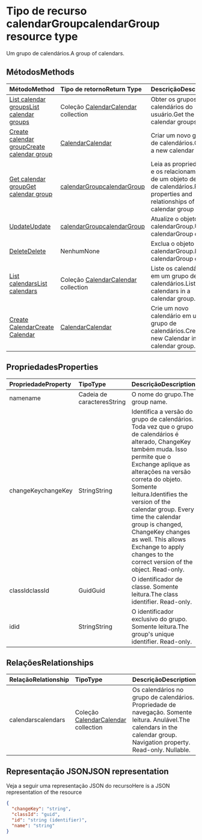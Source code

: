 # <a name="calendargroup-resource-type"></a><span data-ttu-id="29dd5-101">Tipo de recurso calendarGroup</span><span class="sxs-lookup"><span data-stu-id="29dd5-101">calendarGroup resource type</span></span>

<span data-ttu-id="29dd5-102">Um grupo de calendários.</span><span class="sxs-lookup"><span data-stu-id="29dd5-102">A group of calendars.</span></span>

## <a name="methods"></a><span data-ttu-id="29dd5-103">Métodos</span><span class="sxs-lookup"><span data-stu-id="29dd5-103">Methods</span></span>

| <span data-ttu-id="29dd5-104">Método</span><span class="sxs-lookup"><span data-stu-id="29dd5-104">Method</span></span>                                                      | <span data-ttu-id="29dd5-105">Tipo de retorno</span><span class="sxs-lookup"><span data-stu-id="29dd5-105">Return Type</span></span>                        | <span data-ttu-id="29dd5-106">Descrição</span><span class="sxs-lookup"><span data-stu-id="29dd5-106">Description</span></span>                                                   |
| :---------------------------------------------------------- | :--------------------------------- | :------------------------------------------------------------ |
| [<span data-ttu-id="29dd5-107">List calendar groups</span><span class="sxs-lookup"><span data-stu-id="29dd5-107">List calendar groups</span></span>](../api/user_list_calendargroups.md)  | <span data-ttu-id="29dd5-108">Coleção [Calendar](calendar.md)</span><span class="sxs-lookup"><span data-stu-id="29dd5-108">[Calendar](calendar.md) collection</span></span> | <span data-ttu-id="29dd5-109">Obter os grupos de calendários do usuário.</span><span class="sxs-lookup"><span data-stu-id="29dd5-109">Get the user's calendar groups.</span></span>                               |
| [<span data-ttu-id="29dd5-110">Create calendar group</span><span class="sxs-lookup"><span data-stu-id="29dd5-110">Create calendar group</span></span>](../api/user_post_calendargroups.md) | [<span data-ttu-id="29dd5-111">Calendar</span><span class="sxs-lookup"><span data-stu-id="29dd5-111">Calendar</span></span>](calendar.md)            | <span data-ttu-id="29dd5-112">Criar um novo grupo de calendários.</span><span class="sxs-lookup"><span data-stu-id="29dd5-112">Create a new calendar group.</span></span>                                  |
| [<span data-ttu-id="29dd5-113">Get calendar group</span><span class="sxs-lookup"><span data-stu-id="29dd5-113">Get calendar group</span></span>](../api/calendargroup_get.md)           | [<span data-ttu-id="29dd5-114">calendarGroup</span><span class="sxs-lookup"><span data-stu-id="29dd5-114">calendarGroup</span></span>](calendargroup.md)  | <span data-ttu-id="29dd5-115">Leia as propriedades e os relacionamentos de um objeto de grupo de calendários.</span><span class="sxs-lookup"><span data-stu-id="29dd5-115">Read properties and relationships of a calendar group object.</span></span> |
| [<span data-ttu-id="29dd5-116">Update</span><span class="sxs-lookup"><span data-stu-id="29dd5-116">Update</span></span>](../api/calendargroup_update.md)                    | [<span data-ttu-id="29dd5-117">calendarGroup</span><span class="sxs-lookup"><span data-stu-id="29dd5-117">calendarGroup</span></span>](calendargroup.md)  | <span data-ttu-id="29dd5-118">Atualize o objeto calendarGroup.</span><span class="sxs-lookup"><span data-stu-id="29dd5-118">Update calendarGroup object.</span></span>                                  |
| [<span data-ttu-id="29dd5-119">Delete</span><span class="sxs-lookup"><span data-stu-id="29dd5-119">Delete</span></span>](../api/calendargroup_delete.md)                    | <span data-ttu-id="29dd5-120">Nenhum</span><span class="sxs-lookup"><span data-stu-id="29dd5-120">None</span></span>                               | <span data-ttu-id="29dd5-121">Exclua o objeto calendarGroup.</span><span class="sxs-lookup"><span data-stu-id="29dd5-121">Delete calendarGroup object.</span></span>                                  |
| [<span data-ttu-id="29dd5-122">List calendars</span><span class="sxs-lookup"><span data-stu-id="29dd5-122">List calendars</span></span>](../api/calendargroup_list_calendars.md)    | <span data-ttu-id="29dd5-123">Coleção [Calendar](calendar.md)</span><span class="sxs-lookup"><span data-stu-id="29dd5-123">[Calendar](calendar.md) collection</span></span> | <span data-ttu-id="29dd5-124">Liste os calendários em um grupo de calendários.</span><span class="sxs-lookup"><span data-stu-id="29dd5-124">List calendars in a calendar group.</span></span>                           |
| [<span data-ttu-id="29dd5-125">Create Calendar</span><span class="sxs-lookup"><span data-stu-id="29dd5-125">Create Calendar</span></span>](../api/calendargroup_post_calendars.md)   | [<span data-ttu-id="29dd5-126">Calendar</span><span class="sxs-lookup"><span data-stu-id="29dd5-126">Calendar</span></span>](calendar.md)            | <span data-ttu-id="29dd5-127">Crie um novo calendário em um grupo de calendários.</span><span class="sxs-lookup"><span data-stu-id="29dd5-127">Create a new Calendar in a calendar group.</span></span>                    |

## <a name="properties"></a><span data-ttu-id="29dd5-128">Propriedades</span><span class="sxs-lookup"><span data-stu-id="29dd5-128">Properties</span></span>

| <span data-ttu-id="29dd5-129">Propriedade</span><span class="sxs-lookup"><span data-stu-id="29dd5-129">Property</span></span>  | <span data-ttu-id="29dd5-130">Tipo</span><span class="sxs-lookup"><span data-stu-id="29dd5-130">Type</span></span>   | <span data-ttu-id="29dd5-131">Descrição</span><span class="sxs-lookup"><span data-stu-id="29dd5-131">Description</span></span>                                                                                                                                                                                               |
| :-------- | :----- | :-------------------------------------------------------------------------------------------------------------------------------------------------------------------------------------------------------- |
| <span data-ttu-id="29dd5-132">name</span><span class="sxs-lookup"><span data-stu-id="29dd5-132">name</span></span>      | <span data-ttu-id="29dd5-133">Cadeia de caracteres</span><span class="sxs-lookup"><span data-stu-id="29dd5-133">String</span></span> | <span data-ttu-id="29dd5-134">O nome do grupo.</span><span class="sxs-lookup"><span data-stu-id="29dd5-134">The group name.</span></span>                                                                                                                                                                                           |
| <span data-ttu-id="29dd5-135">changeKey</span><span class="sxs-lookup"><span data-stu-id="29dd5-135">changeKey</span></span> | <span data-ttu-id="29dd5-136">String</span><span class="sxs-lookup"><span data-stu-id="29dd5-136">String</span></span> | <span data-ttu-id="29dd5-p101">Identifica a versão do grupo de calendários. Toda vez que o grupo de calendários é alterado, ChangeKey também muda. Isso permite que o Exchange aplique as alterações na versão correta do objeto. Somente leitura.</span><span class="sxs-lookup"><span data-stu-id="29dd5-p101">Identifies the version of the calendar group. Every time the calendar group is changed, ChangeKey changes as well. This allows Exchange to apply changes to the correct version of the object. Read-only.</span></span> |
| <span data-ttu-id="29dd5-141">classId</span><span class="sxs-lookup"><span data-stu-id="29dd5-141">classId</span></span>   | <span data-ttu-id="29dd5-142">Guid</span><span class="sxs-lookup"><span data-stu-id="29dd5-142">Guid</span></span>   | <span data-ttu-id="29dd5-p102">O identificador de classe. Somente leitura.</span><span class="sxs-lookup"><span data-stu-id="29dd5-p102">The class identifier. Read-only.</span></span>                                                                                                                                                                          |
| <span data-ttu-id="29dd5-145">id</span><span class="sxs-lookup"><span data-stu-id="29dd5-145">id</span></span>        | <span data-ttu-id="29dd5-146">String</span><span class="sxs-lookup"><span data-stu-id="29dd5-146">String</span></span> | <span data-ttu-id="29dd5-p103">O identificador exclusivo do grupo. Somente leitura.</span><span class="sxs-lookup"><span data-stu-id="29dd5-p103">The group's unique identifier. Read-only.</span></span>                                                                                                                                                                 |

## <a name="relationships"></a><span data-ttu-id="29dd5-149">Relações</span><span class="sxs-lookup"><span data-stu-id="29dd5-149">Relationships</span></span>

| <span data-ttu-id="29dd5-150">Relação</span><span class="sxs-lookup"><span data-stu-id="29dd5-150">Relationship</span></span> | <span data-ttu-id="29dd5-151">Tipo</span><span class="sxs-lookup"><span data-stu-id="29dd5-151">Type</span></span>                               | <span data-ttu-id="29dd5-152">Descrição</span><span class="sxs-lookup"><span data-stu-id="29dd5-152">Description</span></span>                                                                    |
| :----------- | :--------------------------------- | :----------------------------------------------------------------------------- |
| <span data-ttu-id="29dd5-153">calendars</span><span class="sxs-lookup"><span data-stu-id="29dd5-153">calendars</span></span>    | <span data-ttu-id="29dd5-154">Coleção [Calendar](calendar.md)</span><span class="sxs-lookup"><span data-stu-id="29dd5-154">[Calendar](calendar.md) collection</span></span> | <span data-ttu-id="29dd5-p104">Os calendários no grupo de calendários. Propriedade de navegação. Somente leitura. Anulável.</span><span class="sxs-lookup"><span data-stu-id="29dd5-p104">The calendars in the calendar group. Navigation property. Read-only. Nullable.</span></span> |

## <a name="json-representation"></a><span data-ttu-id="29dd5-159">Representação JSON</span><span class="sxs-lookup"><span data-stu-id="29dd5-159">JSON representation</span></span>

<span data-ttu-id="29dd5-160">Veja a seguir uma representação JSON do recurso</span><span class="sxs-lookup"><span data-stu-id="29dd5-160">Here is a JSON representation of the resource</span></span>

<!-- {
  "blockType": "resource",
  "optionalProperties": [
    "calendars"
  ],
  "keyProperty": "id",
  "@odata.type": "microsoft.graph.calendarGroup"
}-->

```json
{
  "changeKey": "string",
  "classId": "guid",
  "id": "string (identifier)",
  "name": "string"
}
```

<!-- uuid: 8fcb5dbc-d5aa-4681-8e31-b001d5168d79
2015-10-25 14:57:30 UTC -->

<!-- {
  "type": "#page.annotation",
  "description": "calendarGroup resource",
  "keywords": "",
  "section": "documentation",
  "tocPath": ""
}-->
